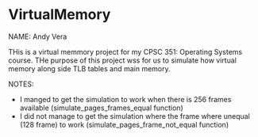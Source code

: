 # VirtualMemory
NAME: Andy Vera

THis is a virtual memmory project for my CPSC 351: Operating Systems course. THe purpose of this project wss for us to simulate how virtual memory along side TLB tables and main memory.

NOTES:
* I manged to get the simulation to work when there is 256 frames available (simulate_pages_frames_equal function)
* I did not manage to get the simulation where the frame where unequal (128 frame) to work (simulate_pages_frame_not_equal function)
